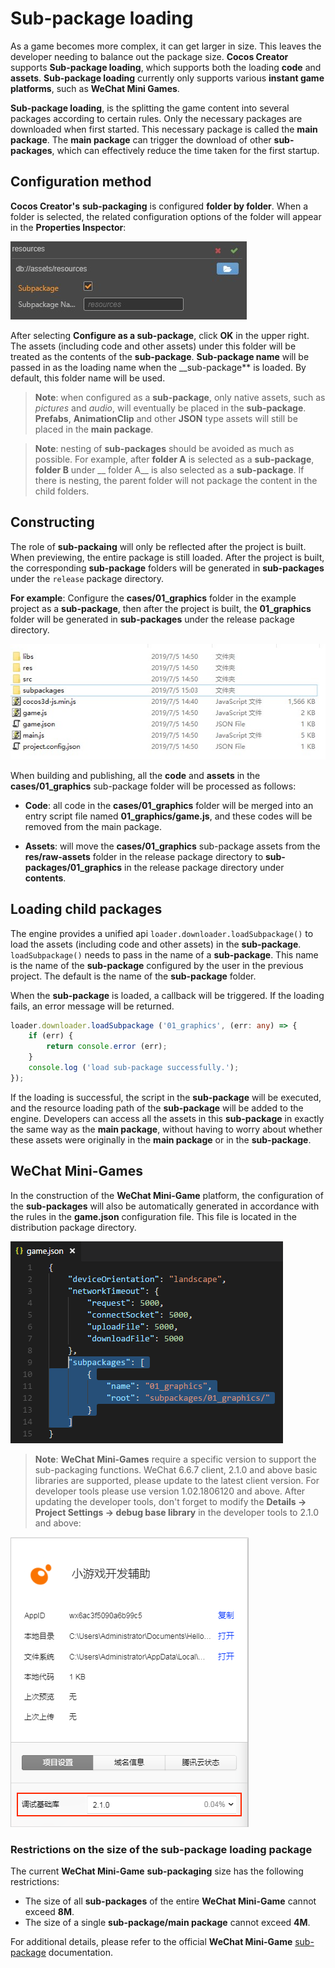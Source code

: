 # Sub-package loading

As a game becomes more complex, it can get larger in size. This leaves the developer needing to balance out the package size. __Cocos Creator__ supports **Sub-package loading**, which supports both the loading __code__ and **assets**. __Sub-package loading__ currently only supports various __instant game platforms__, such as __WeChat Mini Games__.

__Sub-package loading__, is the splitting the game content into several packages according to certain rules. Only the necessary packages are downloaded when first started. This necessary package is called the **main package**. The __main package__ can trigger the download of other __sub-packages__, which can effectively reduce the time taken for the first startup.

## Configuration method

__Cocos Creator's__ __sub-packaging__ is configured __folder by folder__. When a folder is selected, the related configuration options of the folder will appear in the **Properties Inspector**:

![sub-package](./subpackage/subpackage.jpg)

After selecting **Configure as a sub-package**, click **OK** in the upper right. The assets (including code and other assets) under this folder will be treated as the contents of the __sub-package__. **Sub-package name** will be passed in as the loading name when the __sub-package** is loaded. By default, this folder name will be used.

> **Note**: when configured as a __sub-package__, only native assets, such as *pictures* and *audio*, will eventually be placed in the __sub-package__. __Prefabs__, __AnimationClip__ and other __JSON__ type assets will still be placed in the **main package**.

> **Note**: nesting of __sub-packages__ should be avoided as much as possible. For example, after __folder A__ is selected as a __sub-package__, __folder B__ under __ folder A__ is also selected as a __sub-package__. If there is nesting, the parent folder will not package the content in the child folders.

## Constructing

The role of **sub-packaing** will only be reflected after the project is built. When previewing, the entire package is still loaded. After the project is built, the corresponding **sub-package** folders will be generated in **sub-packages** under the `release` package directory.

**For example**: Configure the **cases/01_graphics** folder in the example project as a **sub-package**, then after the project is built, the **01_graphics** folder will be generated in **sub-packages** under the release package directory.

![package](./subpackage/package.jpg)

When building and publishing, all the **code** and **assets** in the **cases/01_graphics** sub-package folder will be processed as follows:

  - **Code**: all code in the **cases/01_graphics** folder will be merged into an entry script file named **01_graphics/game.js**, and these codes will be removed from the main package.

  - **Assets**: will move the **cases/01_graphics** sub-package assets from the **res/raw-assets** folder in the release package directory to **sub-packages/01_graphics** in the release package directory under __contents__.

## Loading child packages

The engine provides a unified api `loader.downloader.loadSubpackage()` to load the assets (including code and other assets) in the **sub-package**. `loadSubpackage()` needs to pass in the name of a **sub-package**. This name is the name of the **sub-package** configured by the user in the previous project. The default is the name of the **sub-package** folder.

When the **sub-package** is loaded, a callback will be triggered. If the loading fails, an error message will be returned.

```typescript
loader.downloader.loadSubpackage ('01_graphics', (err: any) => {
    if (err) {
        return console.error (err);
    }
    console.log ('load sub-package successfully.');
});
```

If the loading is successful, the script in the **sub-package** will be executed, and the resource loading path of the **sub-package** will be added to the engine. Developers can access all the assets in this **sub-package** in exactly the same way as the **main package**, without having to worry about whether these assets were originally in the **main package** or in the **sub-package**.

## WeChat Mini-Games

In the construction of the __WeChat Mini-Game__ platform, the configuration of the **sub-packages** will also be automatically generated in accordance with the rules in the **game.json** configuration file. This file is located in the distribution package directory.

![profile](./subpackage/profile.png)

> **Note**: __WeChat Mini-Games__ require a specific version to support the sub-packaging functions. WeChat 6.6.7 client, 2.1.0 and above basic libraries are supported, please update to the latest client version. For developer tools please use version 1.02.1806120 and above. After updating the developer tools, don't forget to modify the **Details -> Project Settings -> debug base library** in the developer tools to 2.1.0 and above:

![subpackage2](./subpackage/subpackage2.png)

### Restrictions on the size of the sub-package loading package

The current **WeChat Mini-Game** **sub-packaging** size has the following restrictions:

  - The size of all **sub-packages** of the entire **WeChat Mini-Game** cannot exceed **8M**.
  - The size of a single **sub-package/main package** cannot exceed **4M**.

For additional details, please refer to the official **WeChat Mini-Game** [sub-package](https://developers.weixin.qq.com/minigame/dev/tutorial/base/sub-packages.html) documentation.
